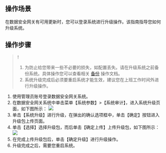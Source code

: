 ## 操作场景
在数据安全网关有可用更新时，您可以登录系统进行升级操作。该指南指导您如何升级系统。

## 操作步骤

>!
>1. 为防止给您带来一些不必要的损失，如配置丢失。请在升级系统之前备份系统。具体操作您可以查看相关 [备份]() 操作文档。 
>2. 系统升级完成后必须要重启系统才能生效，建议您在上班工作时间外进行升级操作。

1. 使用管理员账号登录数据安全网关系统。
2. 在数据安全网关系统中单击菜单【系统参数】>【系统审计】，进入系统升级页面，如下图所示：
![](https://main.qcloudimg.com/raw/3f48cb6d577bd13736402dd5470fd80b.png)
4. 单击【系统升级】进行升级，在弹出的确认选项框中，单击【确定】按钮进入升级包上传页面。
5. 单击【选择】选择升级包，而后单击【确定上传】上传升级包，如下图所示：
![](https://main.qcloudimg.com/raw/979c01a7b5d02fd5b9fcb23d30c2d840.png)
6. 在完成上传升级包后，单击【确定升级】进行升级操作。
7. 升级完成之后，需要您重启系统。
